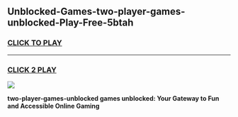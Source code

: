 
## Unblocked-Games-two-player-games-unblocked-Play-Free-5btah
<h3>
<a href="https://premium76.site?title=two-player-games-unblocked&ref=09A">CLICK TO PLAY</a></h3>
<hr>

<h3>
<a href="https://premium76.site?title=two-player-games-unblocked&ref=09A">CLICK 2 PLAY</a>
  
</h3>

<a href="https://premium76.site?title=two-player-games-unblocked&ref=09A"><img src="https://clearcache.store/games.png"></a>


**two-player-games-unblocked games unblocked: Your Gateway to Fun and Accessible Online Gaming**
